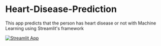 # Heart-Disease-Prediction
This app predicts that the person has heart disease or not with Machine Learning using Streamlit's framework

[![Streamlit App](https://static.streamlit.io/badges/streamlit_badge_black_white.svg)](https://share.streamlit.io/bhushanbirwadkar/Heart-Disease-Prediction/main/heart.py)
